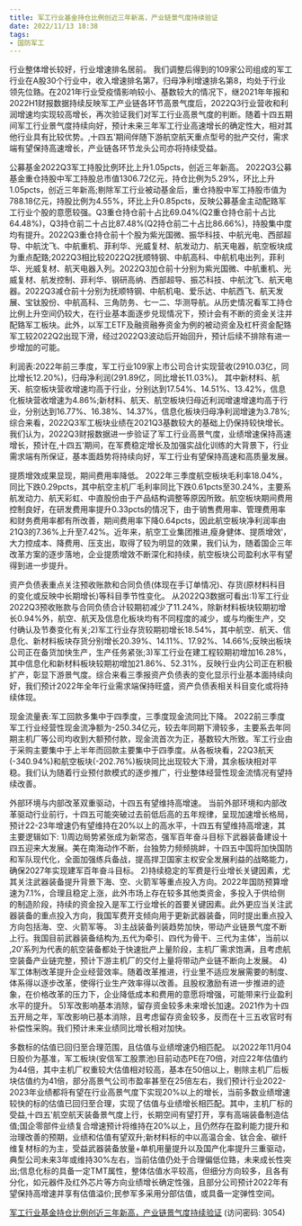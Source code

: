 ```yaml
---
title: 军工行业基金持仓比例创近三年新高，产业链景气度持续验证
date: 2022/11/13 18:38
tags:
- 国防军工
---
```

行业整体增长较好，行业增速排名居前。
我们调整后得到的109家公司组成的军工行业在A股30个行业中，收入增速排名第7，归母净利增速排名第8，均处于行业领先位臵。在2021年行业受疫情影响较小、基数较大的情况下，继2021年年报和2022H1财报数据持续反映军工产业链各环节高景气度后，2022Q3行业营收和利润增速均实现较高增长，再次验证我们对军工行业高景气度的判断。随着十四五期间军工行业景气度持续向好，预计未来三年军工行业高速增长的确定性大，相对其他行业具有比较优势。‚十四五‛期间伴随下游航空航天重点型号的批产交付，需求端有望保持高速增长，产业链各环节龙头公司亦将持续受益。

公募基金2022Q3军工持股比例环比上升1.05pcts，创近三年新高。
2022Q3公募基金重仓持股中军工持股总市值1306.72亿元，持仓比例为5.29%，环比上升1.05pcts，创近三年新高;剔除军工行业被动基金后，重仓持股中军工持股市值为788.18亿元，持股比例为4.55%，环比上升0.85pcts，反映公募基金主动配臵军工行业个股的意愿较强。Q3重仓持仓前十占比69.04%(Q2重仓持仓前十占比64.48%)，Q3持仓前二十占比87.48%(Q2持仓前二十占比86.66%)，持股集中度均有提升。2022Q3重仓持仓前十个股为紫光国微、振华科技、中航光电、西部超导、中航沈飞、中航重机、菲利华、光威复材、航发动力、航天电器，航空板块成为重点配臵;2022Q3相比较2022Q2抚顺特钢、中航高科、中航机电出列，菲利华、光威复材、航天电器入列。2022Q3加仓前十分别为紫光国微、中航重机、光威复材、航发控制、菲利华、钢研高纳、西部超导、振芯科技、中航沈飞、航天电器。2022Q3减仓前十分别为抚顺特钢、中航机电、爱乐达、中航西飞、航天发展、宝钛股份、中航高科、三角防务、七一二、华测导航。从历史情况看军工持仓比例上升空间仍较大，在行业基本面逐步兑现情况下，预计会有不断的资金关注并配臵军工板块。此外，以军工ETF及融资融券资金为例的被动资金及杠杆资金配臵军工较2022Q2出现下滑，经过2022Q3波动后开始回升，预计后续不排除有进一步增加的可能。

利润表:2022年前三季度，军工行业109家上市公司合计实现营收(2910.03亿，同比增长12.20%)，归母净利润(291.89亿，同比增长11.03%)。
其中新材料、航天、航空板块营收增速均高于行业，分别达到17.54%、14.51%、13.42%，信息化板块营收增速为4.86%;新材料、航天、航空板块归母近利润增速增速均高于行业，分别达到16.77%、16.38%、14.37%，信息化板块归母净利润增速为3.78%;综合来看，2022Q3军工板块业绩在2021Q3基数较大的基础上仍保持较快增长。我们认为，2022Q3财报数据进一步验证了军工行业高景气度，业绩增速保持高速增长，预计在‚十四五‛期间，在军费稳定增长及加强实战化训练的大背景下，行业需求端有所保证，基本面趋势将持续向好，军工行业有望保持高速和高质量发展。
<!--more-->
提质增效成果显现，期间费用率降低。
2022年三季度航空板块毛利率18.04%，同比下跌0.29pcts，其中航空主机厂毛利率同比下跌0.61pcts至30.24%，主要系航发动力、航天彩虹、中直股份由于产品结构调整等原因所致。航空板块期间费用控制良好，在研发费用率提升0.33pcts的情况下，由于销售费用率、管理费用率和财务费用率都有所改善，期间费用率下降0.64pcts，因此航空板块净利润率由21Q3的7.36%上升至7.42%。近年来，航空工业集团推进‚瘦身健体、提质增效‛，大力控成本、降费用、压支出，取得了较为明显的效果，我们认为，随着国企三年改革方案的逐步落地，企业提质增效不断深化和持续，航空板块公司盈利水平有望得到进一步提升。


资产负债表重点关注预收账款和合同负债(体现在手订单情况)、存货(原材料科目的变化或反映中长期增长)等科目季节性变化。
从2022Q3数据可看出:1)军工行业2022Q3预收账款与合同负债合计较期初减少了11.24%，除新材料板块较期初增长0.94%外，航空、航天及信息化板块均有不同程度的减少，或与均衡生产，交付确认及节奏变化有关;2)军工行业存货较期初增长18.54%，其中航空、航天、信息化、新材料板块存货分别增长20.39%、14.11%、17.92%、14.66%;反映出板块公司正在备货加快生产，生产任务紧张;3)军工行业在建工程较期初增加16.28%，其中信息化和新材料板块较期初增加21.86%、52.31%，反映行业内公司正在积极扩产，彰显下游景气度。综合来看三季报资产负债表的变化显示行业基本面持续向好，我们预计2022年全年行业需求端保持旺盛，资产负债表相关科目变化或将持续体现。

现金流量表:军工回款多集中于四季度，三季度现金流同比下降。
2022前三季度军工行业经营性现金流净额为-250.34亿元，较去年同期下滑较多，主要系去年同期主机厂等公司均收到大额预付款，现金流首次为正，基数较大所致。军工行业由于采购主要集中于上半年而回款主要集中于四季度。从各板块看，22Q3航天(-340.94%)和航空板块(-202.76%)板块同比出现较大下滑，其余板块相对平稳。我们认为随着行业预付款模式的逐步推广，行业整体经营性现金流情况有望持续改善。

外部环境与内部改革双重驱动，十四五有望维持高增速。
当前外部环境和内部改革驱动行业前行，十四五可能突破过去前低后高的五年规律，呈现加速增长格局，预计22-23年增速仍有望维持在20%以上的高水平，十四五有望维持高增速，其主要逻辑如下:
1)周边局势紧张成为新常态，强军百年奋斗目标下武器装备建设十四五迎来大发展。美在南海动作不断，台独势力频频挑衅，十四五中国将加快国防和军队现代化，全面加强练兵备战，提高捍卫国家主权安全发展利益的战略能力，确保2027年实现建军百年奋斗目标。
2)持续稳定的军费是行业增长关键因素，尤其关注武器装备提升背景下海、空、火箭军等重点投入方向。2022年国防预算增速为7.1%，合理且稳定上涨，此外市场上存在较多其他类资金，多投入于供给侧的制造阶段，持续的资金投入是军工行业增长的首要关键因素。此外更应当关注武器装备的重点投入方向，我国军费开支倾向用于更新武器装备，同时提出重点投入方向包括海、空、火箭军等。
3)主战装备列装趋势加快，带动产业链景气度不断上行。我国目前武器装备结构为‚五代为牵引、四代为骨干、三代为主体‛，当前以‚20‛系列为代表的航空装备都处于快速批产上量阶段，主机厂需求饱满，且考虑航空装备产业链完整，预计下游主机厂的交付上量将带动产业链不断向上发展。
4)军工体制改革提升企业经营效率。随着改革推进，行业里不适应发展需要的制度、体系得以逐步改革，使得行业生产效率得以改善。且股权激励有进一步推进的迹象，在价格改革的压力下，企业降低成本和费用的意愿将增强，可能带来行业盈利水平的提升。
5)军改影响基本消除，留存资金较多未来增长加速。2021作为十四五开局之年，军改影响已基本消除，且考虑留存资金较多，反而在十三五收官时有补偿性采购。我们预计未来业绩同比增长相对加快。

多数标的估值已回归至合理范围，且估值与业绩增速仍相匹配。
以2022年11月04日股价为基准，军工板块(安信军工股票池)目前动态PE在70倍，对应22年估值约为44倍，其中主机厂权重较大估值相对较高，基本在50倍以上，剔除主机厂后板块估值约为41倍，部分高景气公司市盈率甚至在25倍左右，我们预计行业2022-2023年业绩都将有望在行业高景气度下实现20%以上的增长，当前多数业绩增速较快的标的估值已回归至合理，实现了估值与业绩增长相匹配。其中，主机厂标的受益‚十四五‛航空航天装备景气度上行，长期空间有望打开，享有高端装备制造估值;国企零部件业绩复合增速预计将维持在20%以上，且仍然存在盈利能力提升和治理改善的预期，业绩和估值有望双升;新材料标的中以高温合金、钛合金、碳纤维复材标的为主，受益武器装备放量+单机用量提升以及国产化率提升三重驱动，典型公司未来3年或维持30%左右，当前估值仍处于合理偏低位臵，未来成长性突出;信息化标的具备一定TMT属性，整体估值水平较高，但细分方向较多，且各有分化，如元器件及红外芯片等方向业绩增长确定性强，且部分公司预计2022年有望保持高增速并享有估值溢价;民参军多采用分部估值，或具备一定弹性空间。


[军工行业基金持仓比例创近三年新高，产业链景气度持续验证](https://url12.ctfile.com/f/3948612-723194962-b574d4?p=3054)
(访问密码: 3054)

